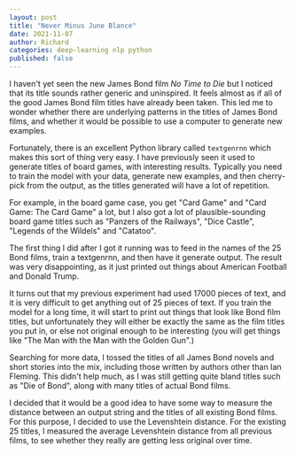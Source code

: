 ```yaml
---
layout: post
title: "Never Minus June Blance"
date: 2021-11-07
author: Richard
categories: deep-learning nlp python
published: false
---
```

I haven't yet seen the new James Bond film <i>No Time to Die</i> but I noticed that its title sounds rather generic and uninspired. It feels almost as if all of the good James Bond film titles have already been taken. This led me to wonder whether there are underlying patterns in the titles of James Bond films, and whether it would be possible to use a computer to generate new examples.

Fortunately, there is an excellent Python library called `textgenrnn` which makes this sort of thing very easy. I have previously seen it used to generate titles of board games, with interesting results. Typically you need to train the model with your data, generate new examples, and then cherry-pick from the output, as the titles generated will have a lot of repetition. 

For example, in the board game case, you get "Card Game" and "Card Game: The Card Game" a lot, but I also got a lot of plausible-sounding board game titles such as "Panzers of the Railways", "Dice Castle", "Legends of the Wildels" and "Catatoo".

The first thing I did after I got it running was to feed in the names of the 25 Bond films, train a textgenrnn, and then have it generate output. The result was very disappointing, as it just printed out things about American Football and Donald Trump.

It turns out that my previous experiment had used 17000 pieces of text, and it is very difficult to get anything out of 25 pieces of text. If you train the model for a long time, it will start to print out things that look like Bond film titles, but unfortunately they will either be exactly the same as the film titles you put in, or else not original enough to be interesting (you will get things like "The Man with the Man with the Golden Gun".)

Searching for more data, I tossed the titles of all James Bond novels and short stories into the mix, including those written by authors other than Ian Fleming. This didn't help much, as I was still getting quite bland titles such as "Die of Bond", along with many titles of actual Bond films.

I decided that it would be a good idea to have some way to measure the distance between an output string and the titles of all existing Bond films. For this purpose, I decided to use the Levenshtein distance. For the existing 25 titles, I measured the average Levenshtein distance from all previous films, to see whether they really are getting less original over time.

